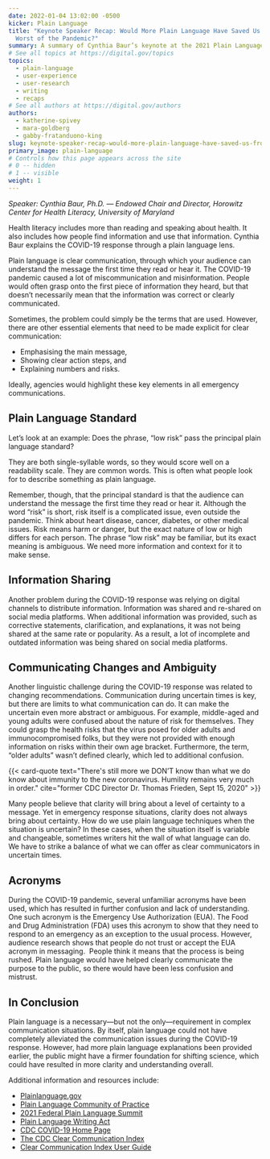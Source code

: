 ```yaml
---
date: 2022-01-04 13:02:00 -0500
kicker: Plain Language
title: "Keynote Speaker Recap: Would More Plain Language Have Saved Us From the
  Worst of the Pandemic?"
summary: A summary of Cynthia Baur’s keynote at the 2021 Plain Language Summit.
# See all topics at https://digital.gov/topics
topics:
  - plain-language
  - user-experience
  - user-research
  - writing
  - recaps
# See all authors at https://digital.gov/authors
authors:
  - katherine-spivey
  - mara-goldberg
  - gabby-fratanduono-king
slug: keynote-speaker-recap-would-more-plain-language-have-saved-us-from-the-worst-of-the-pandemic
primary_image: plain-language
# Controls how this page appears across the site
# 0 -- hidden
# 1 -- visible
weight: 1
---
```

*Speaker: Cynthia Baur, Ph.D. — Endowed Chair and Director, Horowitz Center for Health Literacy, University of Maryland*

Health literacy includes more than reading and speaking about health. It also includes how people find information and use that information. Cynthia Baur explains the COVID-19 response through a plain language lens.

Plain language is clear communication, through which your audience can understand the message the first time they read or hear it. The COVID-19 pandemic caused a lot of miscommunication and misinformation. People would often grasp onto the first piece of information they heard, but that doesn’t necessarily mean that the information was correct or clearly communicated.

Sometimes, the problem could simply be the terms that are used. However, there are other essential elements that need to be made explicit for clear communication:

* Emphasising the main message,
* Showing clear action steps, and
* Explaining numbers and risks.

Ideally, agencies would highlight these key elements in all emergency communications.

## Plain Language Standard

Let’s look at an example: Does the phrase, “low risk” pass the principal plain language standard?

They are both single-syllable words, so they would score well on a readability scale. They are common words. This is often what people look for to describe something as plain language.

Remember, though, that the principal standard is that the audience can understand the message the first time they read or hear it. Although the word “risk” is short, risk itself is a complicated issue, even outside the pandemic. Think about heart disease, cancer, diabetes, or other medical issues. Risk means harm or danger, but the exact nature of low or high differs for each person. The phrase “low risk” may be familiar, but its exact meaning is ambiguous. We need more information and context for it to make sense. 

## Information Sharing

Another problem during the COVID-19 response was relying on digital channels to distribute information. Information was shared and re-shared on social media platforms. When additional information was provided, such as corrective statements, clarification, and explanations, it was not being shared at the same rate or popularity. As a result, a lot of incomplete and outdated information was being shared on social media platforms. 

## Communicating Changes and Ambiguity

Another linguistic challenge during the COVID-19 response was related to changing recommendations. Communication during uncertain times is key, but there are limits to what communication can do. It can make the uncertain even more abstract or ambiguous. For example, middle-aged and young adults were confused about the nature of risk for themselves. They could grasp the health risks that the virus posed for older adults and immunocompromised folks, but they were not provided with enough information on risks within their own age bracket. Furthermore, the term, “older adults” wasn’t defined clearly, which led to additional confusion.

{{< card-quote text="There's still more we DON’T know than what we do know about immunity to the new coronavirus. Humility remains very much in order." cite="former CDC Director Dr. Thomas Frieden, Sept 15, 2020" >}}

Many people believe that clarity will bring about a level of certainty to a message. Yet in emergency response situations, clarity does not always bring about certainty. How do we use plain language techniques when the situation is uncertain? In these cases, when the situation itself is variable and changeable, sometimes writers hit the wall of what language can do. We have to strike a balance of what we can offer as clear communicators in uncertain times.

## Acronyms

During the COVID-19 pandemic, several unfamiliar acronyms have been used, which has resulted in further confusion and lack of understanding. One such acronym is the Emergency Use Authorization (EUA). The Food and Drug Administration (FDA) uses this acronym to show that they need to respond to an emergency as an exception to the usual process. However, audience research shows that people do not trust or accept the EUA acronym in messaging.  People think it means that the process is being rushed. Plain language would have helped clearly communicate the purpose to the public, so there would have been less confusion and mistrust.

## In Conclusion

Plain language is a necessary—but not the only—requirement in complex communication situations. By itself, plain language could not have completely alleviated the communication issues during the COVID-19 response. However, had more plain language explanations been provided earlier, the public might have a firmer foundation for shifting science, which could have resulted in more clarity and understanding overall.

Additional information and resources include:

* [Plainlanguage.gov](https://www.plainlanguage.gov/)
* [Plain Language Community of Practice](https://digital.gov/communities/plain-language/)
* [2021 Federal Plain Language Summit](https://digital.gov/event/2021/09/21/2021-federal-plain-language-summit/)
* [Plain Language Writing Act](https://www.govinfo.gov/content/pkg/PLAW-111publ274/pdf/PLAW-111publ274.pdf)
* [CDC COVID-19 Home Page](https://www.cdc.gov/coronavirus/2019-ncov/index.html)
* [The CDC Clear Communication Index](https://www.cdc.gov/ccindex/index.html)
* [Clear Communication Index User Guide](https://www.cdc.gov/ccindex/pdf/ClearCommUserGuide.pdf)
